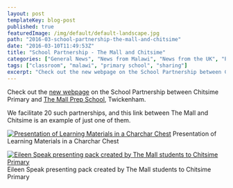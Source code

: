 ```yaml
---
layout: post
templateKey: blog-post
published: true
featuredImage: /img/default/default-landscape.jpg
path: "2016-03-school-partnership-the-mall-and-chitsime"
date: "2016-03-10T11:49:53Z"
title: "School Partnership - The Mall and Chitsime"
categories: ["General News", "News from Malawi", "News from the UK", "Projects"]
tags: ["classroom", "malawi", "primary school", "sharing"]
excerpt: "Check out the new webpage on the School Partnership between Chitsime Primary and The Mall Prep Scho..."
---
```


Check out the [new webpage](https://www.africanvision.org.uk/education/school-partnerships/school-partnership-chitsime-primary-the-mall-twickenham/) on the School Partnership between Chitsime Primary and [The Mall Prep School](https://www.themallschool.org.uk/), Twickenham.

We facilitate 20 such partnerships, and this link between The Mall and Chitsime is an example of just one of them.

[![Presentation of Learning Materials in a Charchar Chest](https://f000.backblazeb2.com/file/avm-wp-uploads/2016/03/Chitsime-charchar-chest-300x225.jpg)](https://f000.backblazeb2.com/file/avm-wp-uploads/2016/03/Chitsime-charchar-chest.jpg) Presentation of Learning Materials in a Charchar Chest

[![Eileen Speak presenting pack created by The Mall students to Chitsime Primary](https://f000.backblazeb2.com/file/avm-wp-uploads/2016/03/Chitsime-Eileen-giving-pack-300x225.jpg)](https://f000.backblazeb2.com/file/avm-wp-uploads/2016/03/Chitsime-Eileen-giving-pack.jpg) Eileen Speak presenting pack created by The Mall students to Chitsime Primary
